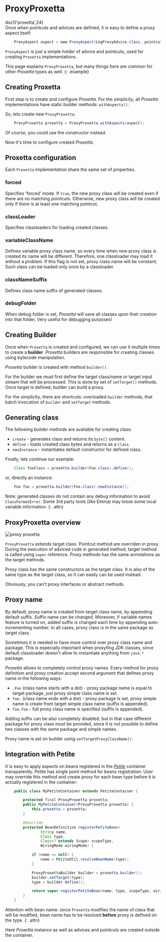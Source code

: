 # ProxyProxetta

<div class="doc1"><js>doc1('proxetta',24)</js></div>
Once when pointcuts and advices are defined, it is easy to define a
proxy aspect itself:

~~~~~ java
    ProxyAspect aspect = new ProxyAspect(LogProxyAdvice.class, pointcut);
~~~~~

`ProxyAspect` is just a simple holder of advice and pointcuts, used for
creating `Proxetta` implementations.

This page explains `ProxyProxetta`, but many things here are common for
other *Proxetta* types as well.
{: .example}

## Creating Proxetta

First step is to create and configure *Proxetta*. For the simplicity,
all *Proxetta* implementations have static builder methods:
`withAspects()`.

So, lets create new `ProxyProxetta`:

~~~~~ java
    ProxyProxetta proxetta = ProxyProxetta.withAspects(aspect);
~~~~~

Of course, you could use the constructor instead.

Now it's time to configure created *Proxetta*.

## Proxetta configuration

Each `Proxetta` implementation share the same set of properties.

### forced

Specifies \'forced\' mode. If `true`, the new proxy class will be
created even if there are no matching pointcuts. Otherwise, new proxy
class will be created only if there is at least one matching pointcut.

### classLoader

Specifies classloaders for loading created classes.

### variableClassName

Defines variable proxy class name, so every time when new proxy class is
created its name will be different. Therefore, one classloader may load
it without a problem. If this flag is not set, proxy class name will be
constant; Such class can be loaded only once by a classloader.

### classNameSuffix

Defines class name suffix of generated classes.

### debugFolder

When debug folder is set, *Proxetta* will save all classes upon their
creation into that folder. Very useful for debugging purposes!

## Creating Builder

Once when `Proxetta` is created and configured, we can use it multiple
times to create a **builder**. *Proxetta* builders are responsible for
creating classes using bytecode manipulation.

*Proxetta* builder is created with method `builder()`.

For the builder we must first define the target class/name or target
input stream that will be processed. This is done by set of
`setTarget()` methods. Once target is defined, builder can build a
proxy.

For the simplicity, there are shortcuts: overloaded `builder` methods,
that batch invocation of `builder` and `setTarget` methods.

## Generating class

The following builder methods are available for creating class:

* `create` - generates class and returns its `byte[]` content.
* `define` - loads created class bytes and returns as a `Class`.
* `newInstance` - instantiates default constructor for defined class.

Finally, lets continue our example:

~~~~~ java
    Class fooClass = proxetta.builder(Foo.class).define();
~~~~~

or, directly an instance:

~~~~~ java
    Foo foo = proxetta.builder(Foo.class).newInstance();
~~~~~

Note: generated classes do not contain any debug information to avoid
`ClassFormatError`. Some 3rd party tools (like Emma) may loose some
local variable information.
{: .attn}

## ProxyProxetta overview

![proxy proxetta](ProxyProxetta.png)

`ProxyProxetta` extends target class. Pointcut method are overriden in
proxy. During the execution of adviced code in generated method, target
method is called using `super` reference. Proxy methods has the same
annotations as the target methods.

Proxy class has the same constructors as the target class. It is also of
the same type as the target class, so it can easily can be used instead.

Obviously, you can't proxy interfaces or abstract methods.

## Proxy name

By default, proxy name is created from target class name, by appending
default suffix. Suffix name can be changed. Moreover, if variable names
feature is turned on, added suffix is changed each time by appending
auto-incrementing number. In all cases, proxy class is in the same
package as target class.

Sometimes it is needed to have more control over proxy class name and
package. This is especially important when proxyfing JDK classes, since
default classloader doesn't allow to instantiate anything from `java.*`
package.

*Proxetta* allows to completely control proxy names. Every method for
proxy definition and proxy creation accept second argument that defines
proxy name in the following ways:

* `.Foo` (class name starts with a dot) - proxy package name is equal to
  target package, just proxy simple class name is set.
* `foo.` (class name ends with a dot) - proxy package is set, proxy
  simple name is create from target simple class name (suffix is
  appended).
* `foo.Foo` - full proxy class name is specified (suffix is appended).

Adding suffix can be also completely disabled, but in that case
different package for proxy class must be provided, since it is not
possible to define two classes with the same package and simple names.

Proxy name is set on builder using `setTargetProxyClassName()`.

## Integration with Petite

It is easy to apply aspects on beans registered in the
[*Petite*](/doc/petite/index.html) container transparently. *Petite* has
single point method for beans registration. User may override this
method and create proxy for each bean type before it is actually
registered in the container:

~~~~~ java
    public class MyPetiteContainer extends PetiteContainer {

    	protected final ProxyProxetta proxetta;
    	public MyPetiteContainer(ProxyProxetta proxetta) {
    		this.proxetta = proxetta;
    	}

    	@Override
    	protected BeanDefinition registerPetiteBean(
    			String name,
    			Class type,
    			Class<? extends Scope> scopeType,
    			WiringMode wiringMode) {

    		if (name == null) {
    			name = PetiteUtil.resolveBeanName(type);
    		}

    		ProxyProxettaBuilder builder = proxetta.builder();
    		builder.setTarget(type);
    		type = builder.define();

    		return super.registerPetiteBean(name, type, scopeType, wiringMode);
    	}
    }
~~~~~

Attention with bean name: since `Proxetta` modifies the name of class
that will be modified, bean name has to be resolved **before** proxy is
defined on the type.
{: .attn}

Here *Proxetta* instance as well as advices and pointcuts are created
outside the container.
